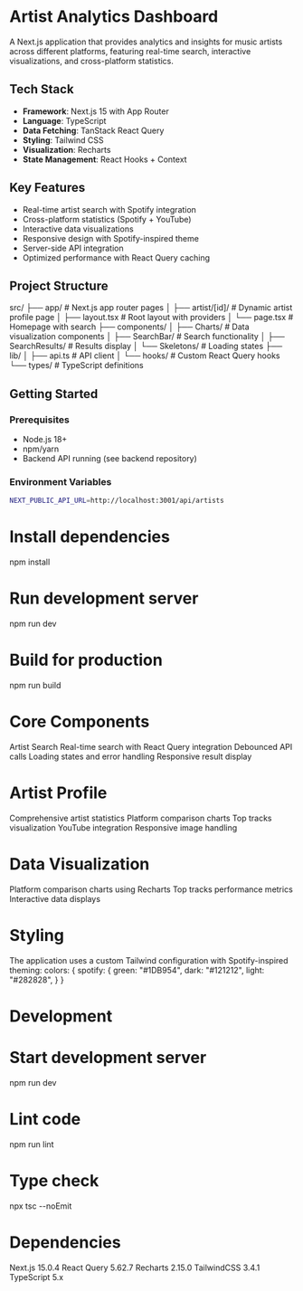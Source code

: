 # Artist Analytics Dashboard

A Next.js application that provides analytics and insights for music artists across different platforms, featuring real-time search, interactive visualizations, and cross-platform statistics.

## Tech Stack

- **Framework**: Next.js 15 with App Router
- **Language**: TypeScript
- **Data Fetching**: TanStack React Query
- **Styling**: Tailwind CSS
- **Visualization**: Recharts
- **State Management**: React Hooks + Context

## Key Features

- Real-time artist search with Spotify integration
- Cross-platform statistics (Spotify + YouTube)
- Interactive data visualizations
- Responsive design with Spotify-inspired theme
- Server-side API integration
- Optimized performance with React Query caching

## Project Structure

src/
├── app/ # Next.js app router pages
│ ├── artist/[id]/ # Dynamic artist profile page
│ ├── layout.tsx # Root layout with providers
│ └── page.tsx # Homepage with search
├── components/
│ ├── Charts/ # Data visualization components
│ ├── SearchBar/ # Search functionality
│ ├── SearchResults/ # Results display
│ └── Skeletons/ # Loading states
├── lib/
│ ├── api.ts # API client
│ └── hooks/ # Custom React Query hooks
└── types/ # TypeScript definitions

## Getting Started

### Prerequisites

- Node.js 18+
- npm/yarn
- Backend API running (see backend repository)

### Environment Variables

```bash
NEXT_PUBLIC_API_URL=http://localhost:3001/api/artists

```

# Install dependencies

npm install

# Run development server

npm run dev

# Build for production

npm run build

# Core Components

Artist Search
Real-time search with React Query integration
Debounced API calls
Loading states and error handling
Responsive result display

# Artist Profile

Comprehensive artist statistics
Platform comparison charts
Top tracks visualization
YouTube integration
Responsive image handling

# Data Visualization

Platform comparison charts using Recharts
Top tracks performance metrics
Interactive data displays

# Styling

The application uses a custom Tailwind configuration with Spotify-inspired theming:
colors: {
spotify: {
green: "#1DB954",
dark: "#121212",
light: "#282828",
}
}

# Development

# Start development server

npm run dev

# Lint code

npm run lint

# Type check

npx tsc --noEmit

# Dependencies

Next.js 15.0.4
React Query 5.62.7
Recharts 2.15.0
TailwindCSS 3.4.1
TypeScript 5.x
